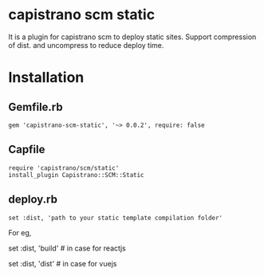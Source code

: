 # capistrano scm static

It is a plugin for capistrano scm to deploy static sites. Support compression of dist. and uncompress to reduce deploy time.

# Installation

## Gemfile.rb

`gem 'capistrano-scm-static', '~> 0.0.2', require: false`

## Capfile

```
require 'capistrano/scm/static'
install_plugin Capistrano::SCM::Static
```

## deploy.rb

`set :dist, 'path to your static template compilation folder'`

For eg,

set :dist, 'build' # in case for reactjs


set :dist, 'dist' # in case for vuejs
